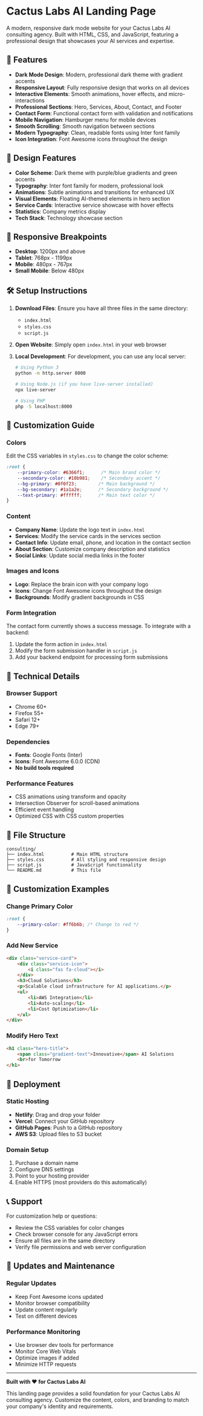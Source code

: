 # Cactus Labs AI Landing Page

A modern, responsive dark mode website for your Cactus Labs AI consulting agency. Built with HTML, CSS, and JavaScript, featuring a professional design that showcases your AI services and expertise.

## 🚀 Features

- **Dark Mode Design**: Modern, professional dark theme with gradient accents
- **Responsive Layout**: Fully responsive design that works on all devices
- **Interactive Elements**: Smooth animations, hover effects, and micro-interactions
- **Professional Sections**: Hero, Services, About, Contact, and Footer
- **Contact Form**: Functional contact form with validation and notifications
- **Mobile Navigation**: Hamburger menu for mobile devices
- **Smooth Scrolling**: Smooth navigation between sections
- **Modern Typography**: Clean, readable fonts using Inter font family
- **Icon Integration**: Font Awesome icons throughout the design

## 🎨 Design Features

- **Color Scheme**: Dark theme with purple/blue gradients and green accents
- **Typography**: Inter font family for modern, professional look
- **Animations**: Subtle animations and transitions for enhanced UX
- **Visual Elements**: Floating AI-themed elements in hero section
- **Service Cards**: Interactive service showcase with hover effects
- **Statistics**: Company metrics display
- **Tech Stack**: Technology showcase section

## 📱 Responsive Breakpoints

- **Desktop**: 1200px and above
- **Tablet**: 768px - 1199px
- **Mobile**: 480px - 767px
- **Small Mobile**: Below 480px

## 🛠️ Setup Instructions

1. **Download Files**: Ensure you have all three files in the same directory:
   - `index.html`
   - `styles.css`
   - `script.js`

2. **Open Website**: Simply open `index.html` in your web browser

3. **Local Development**: For development, you can use any local server:
   ```bash
   # Using Python 3
   python -m http.server 8000
   
   # Using Node.js (if you have live-server installed)
   npx live-server
   
   # Using PHP
   php -S localhost:8000
   ```

## 🎯 Customization Guide

### Colors
Edit the CSS variables in `styles.css` to change the color scheme:
```css
:root {
    --primary-color: #6366f1;      /* Main brand color */
    --secondary-color: #10b981;    /* Secondary accent */
    --bg-primary: #0f0f23;        /* Main background */
    --bg-secondary: #1a1a2e;      /* Secondary background */
    --text-primary: #ffffff;      /* Main text color */
}
```

### Content
- **Company Name**: Update the logo text in `index.html`
- **Services**: Modify the service cards in the services section
- **Contact Info**: Update email, phone, and location in the contact section
- **About Section**: Customize company description and statistics
- **Social Links**: Update social media links in the footer

### Images and Icons
- **Logo**: Replace the brain icon with your company logo
- **Icons**: Change Font Awesome icons throughout the design
- **Backgrounds**: Modify gradient backgrounds in CSS

### Form Integration
The contact form currently shows a success message. To integrate with a backend:
1. Update the form action in `index.html`
2. Modify the form submission handler in `script.js`
3. Add your backend endpoint for processing form submissions

## 🔧 Technical Details

### Browser Support
- Chrome 60+
- Firefox 55+
- Safari 12+
- Edge 79+

### Dependencies
- **Fonts**: Google Fonts (Inter)
- **Icons**: Font Awesome 6.0.0 (CDN)
- **No build tools required**

### Performance Features
- CSS animations using transform and opacity
- Intersection Observer for scroll-based animations
- Efficient event handling
- Optimized CSS with CSS custom properties

## 📁 File Structure

```
consulting/
├── index.html          # Main HTML structure
├── styles.css          # All styling and responsive design
├── script.js           # JavaScript functionality
└── README.md           # This file
```

## 🎨 Customization Examples

### Change Primary Color
```css
:root {
    --primary-color: #ff6b6b; /* Change to red */
}
```

### Add New Service
```html
<div class="service-card">
    <div class="service-icon">
        <i class="fas fa-cloud"></i>
    </div>
    <h3>Cloud Solutions</h3>
    <p>Scalable cloud infrastructure for AI applications.</p>
    <ul>
        <li>AWS Integration</li>
        <li>Auto-scaling</li>
        <li>Cost Optimization</li>
    </ul>
</div>
```

### Modify Hero Text
```html
<h1 class="hero-title">
    <span class="gradient-text">Innovative</span> AI Solutions
    <br>for Tomorrow
</h1>
```

## 🚀 Deployment

### Static Hosting
- **Netlify**: Drag and drop your folder
- **Vercel**: Connect your GitHub repository
- **GitHub Pages**: Push to a GitHub repository
- **AWS S3**: Upload files to S3 bucket

### Domain Setup
1. Purchase a domain name
2. Configure DNS settings
3. Point to your hosting provider
4. Enable HTTPS (most providers do this automatically)

## 📞 Support

For customization help or questions:
- Review the CSS variables for color changes
- Check browser console for any JavaScript errors
- Ensure all files are in the same directory
- Verify file permissions and web server configuration

## 🔄 Updates and Maintenance

### Regular Updates
- Keep Font Awesome icons updated
- Monitor browser compatibility
- Update content regularly
- Test on different devices

### Performance Monitoring
- Use browser dev tools for performance
- Monitor Core Web Vitals
- Optimize images if added
- Minimize HTTP requests

---

**Built with ❤️ for Cactus Labs AI**

This landing page provides a solid foundation for your Cactus Labs AI consulting agency. Customize the content, colors, and branding to match your company's identity and requirements.

